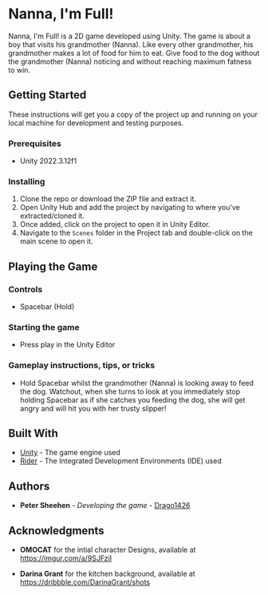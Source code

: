# Nanna, I'm Full!

Nanna, I'm Full! is a 2D game developed using Unity. The game is about a boy that visits his grandmother (Nanna). Like every other grandmother, his grandmother makes a lot of food for him to eat. Give food to the dog without the grandmother (Nanna) noticing and without reaching maximum fatness to win.

## Getting Started

These instructions will get you a copy of the project up and running on your local machine for development and testing purposes.

### Prerequisites

- Unity 2022.3.12f1

### Installing

1. Clone the repo or download the ZIP file and extract it.
2. Open Unity Hub and add the project by navigating to where you've extracted/cloned it.
3. Once added, click on the project to open it in Unity Editor.
4. Navigate to the `Scenes` folder in the Project tab and double-click on the main scene to open it.

## Playing the Game

### Controls
- Spacebar (Hold)

### Starting the game
- Press play in the Unity Editor

### Gameplay instructions, tips, or tricks
- Hold Spacebar whilst the grandmother (Nanna) is looking away to feed the dog. Watchout, when she turns to look at you immediately stop holding Spacebar as if she catches you feeding the dog, she will get angry and will hit you with her trusty slipper!

## Built With

- [Unity](https://unity.com/) - The game engine used
- [Rider](https://www.jetbrains.com/rider/) - The Integrated Development Environments (IDE) used

## Authors

- **Peter Sheehen** - *Developing the game* - [Drago1426](https://github.com/Drago1426)

## Acknowledgments

- **OMOCAT** for the intial character Designs, available at https://imgur.com/a/9SJFziI

- **Darina Grant** for the kitchen background, available at https://dribbble.com/DarinaGrant/shots
